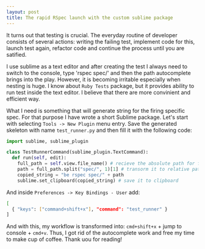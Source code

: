 ```yaml
---
layout: post
title: The rapid RSpec launch with the custom sublime package
---
```

It turns out that testing is crucial. The everyday routine of developer consists of several actions: writing the failing test, implement code for this, launch test again, refactor code and continue the process until you are satified.

I use sublime as a text editor and after creating the test I always need to switch to the console, type 'rspec spec/' and then the path autocomplete brings into the play. However, it is becoming irritable especially when nesting is huge. I know about `Ruby Tests` package, but it provides ability to run test inside the text editor. I believe that there are more convinient and efficient way.

What I need is something that will generate string for the firing specific spec. For that purpose I have wrote a short Sublime package. Let's start with selecting `Tools -> New Plugin` menu entry. Save the generated skeleton with name `test_runner.py` and then fill it with the following code:

```python
import sublime, sublime_plugin

class TestRunnerCommand(sublime_plugin.TextCommand):
  def run(self, edit):
    full_path = self.view.file_name() # recieve the absolute path for file
    path = full_path.split("spec/", 1)[1] # transorm it to relative path for easy reading
    copied_string = "be rspec spec/" + path
    sublime.set_clipboard(copied_string) # save it to clipboard
```

And inside `Preferences -> Key Bindings - User` add:

```bash
[
  { "keys": ["command+shift+x"], "command": "test_runner" }
]
```

And with this, my workflow is transformed into: `cmd+shift+x` + jump to console + `cmd+v`. Thus, I got rid of the autocomplete work and free my time to make cup of coffee. Thank uou for reading!

